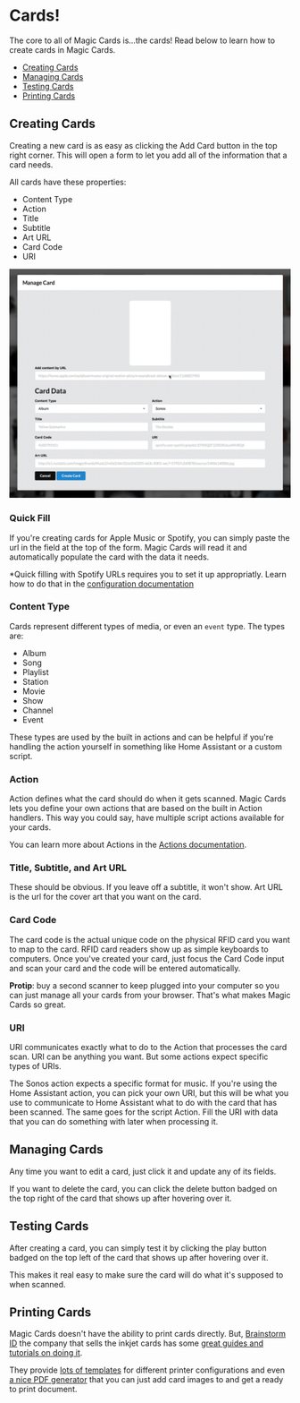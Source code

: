 # Cards!

The core to all of Magic Cards is...the cards! Read below to learn how to create cards in Magic Cards.

* [Creating Cards](#creating-cards)
* [Managing Cards](#managing-cards)
* [Testing Cards](#testing-cards)
* [Printing Cards](#printing-cards)


## Creating Cards

Creating a new card is as easy as clicking the Add Card button in the top right corner. This will open a form to let you add all of the information that a card needs.

All cards have these properties:

* Content Type
* Action
* Title
* Subtitle
* Art URL
* Card Code
* URI

![](/docs/images/quick-fill.gif)

### Quick Fill

If you're creating cards for Apple Music or Spotify, you can simply paste the url in the field at the top of the form. Magic Cards will read it and automatically populate the card with the data it needs.

\*Quick filling with Spotify URLs requires you to set it up appropriatly. Learn how to do that in the [configuration documentation](/docs/install.md#configjson)


### Content Type

Cards represent different types of media, or even an `event` type. The types are:

* Album
* Song
* Playlist
* Station
* Movie
* Show
* Channel
* Event

These types are used by the built in actions and can be helpful if you're handling the action yourself in something like Home Assistant or a custom script.

### Action

Action defines what the card should do when it gets scanned. Magic Cards lets you define your own actions that are based on the built in Action handlers. This way you could say, have multiple script actions available for your cards.

You can learn more about Actions in the [Actions documentation](actions.md).

### Title, Subtitle, and Art URL

These should be obvious. If you leave off a subtitle, it won't show. Art URL is the url for the cover art that you want on the card.

### Card Code

The card code is the actual unique code on the physical RFID card you want to map to the card. RFID card readers show up as simple keyboards to computers.  Once you've created your card, just focus the Card Code input and scan your card and the code will be entered automatically.

**Protip**: buy a second scanner to keep plugged into your computer so you can just manage all your cards from your browser. That's what makes Magic Cards so great.

### URI

URI communicates exactly what to do to the Action that processes the card scan. URI can be anything you want. But some actions expect specific types of URIs.

The Sonos action expects a specific format for music. If you're using the Home Assistant action, you can pick your own URI, but this will be what you use to communicate to Home Assistant what to do with the card that has been scanned. The same goes for the script Action. Fill the URI with data that you can do something with later when processing it.

## Managing Cards

Any time you want to edit a card, just click it and update any of its fields.

If you want to delete the card, you can click the delete button badged on the top right of the card that shows up after hovering over it.

## Testing Cards

After creating a card, you can simply test it by clicking the play button badged on the top left of the card that shows up after hovering over it.

This makes it real easy to make sure the card will do what it's supposed to when scanned.

## Printing Cards

Magic Cards doesn't have the ability to print cards directly. But, [Brainstorm ID](https://brainstormidsupply.com) the company that sells the inkjet cards has some [great guides and tutorials on doing it](https://brainstormidsupply.com/guides-videos-tutorials/).

They provide [lots of templates](https://brainstormidsupply.com/learning-center/inkjet-pvc-cards-help.html) for different printer configurations and even [a nice PDF generator](https://brainstormidsupply.com/id-card-printing-layout-tool.html) that you can just add card images to and get a ready to print document.
